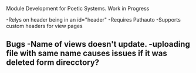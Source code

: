Module Development for Poetic Systems. Work in Progress

-Relys on header being in an id="header"
-Requires Pathauto
-Supports custom headers for view pages

Bugs
-Name of views doesn't update.
-uploading file with same name causes issues if it was deleted form direcctory?
-
